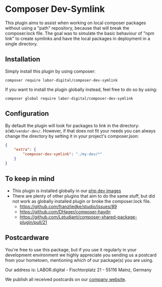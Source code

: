 # Composer Dev-Symlink
This plugin aims to assist when working on local composer packages without using a "path" repository, because that will break the composer.lock file. The goal was to simulate the basic behaviour of "npm link" to create symlinks and have the local packages in deployment in a single directory.

## Installation
Simply install this plugin by using composer:
```
composer require labor-digital/composer-dev-symlink
```

If you want to install the plugin globally instead, feel free to do so by using:
```
composer global require labor-digital/composer-dev-symlink
```

## Configuration
By default the plugin will look for packages to link in the directory: `$CWD/vendor-dev/`. However, if that does not fit your needs you can always change the directory by setting it in your project's composer.json:
```json
{
	"extra": {
		"composer-dev-symlink": "./my-dev/*"
	}
}
```

## To keep in mind
* This plugin is installed globally in our [php dev images](https://github.com/labor-digital/docker-base-images)
* There are plenty of other plugins that aim to do the same stuff, but did not work as globally installed plugin or broke the composer.lock file.
  * https://github.com/franzliedke/studio/issues/89
  * https://github.com/DHager/composer-haydn
  * https://github.com/Letudiant/composer-shared-package-plugin/pull/21

## Postcardware
You're free to use this package, but if you use it regularly in your development environment we highly appreciate you sending us a postcard from your hometown, mentioning which of our package(s) you are using.

Our address is: LABOR.digital - Fischtorplatz 21 - 55116 Mainz, Germany

We publish all received postcards on our [company website](https://labor.digital).
